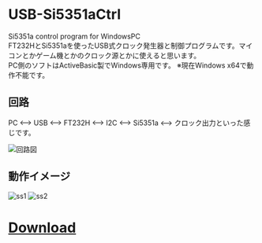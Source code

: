 # USB-Si5351aCtrl
Si5351a control program for WindowsPC  
FT232HとSi5351aを使ったUSB式クロック発生器と制御プログラムです。マイコンとかゲーム機とかのクロック源とかに使えると思います。  
PC側のソフトはActiveBasic製でWindows専用です。
※現在Windows x64で動作不能です。

## 回路
PC <--> USB <--> FT232H <--> I2C <--> Si5351a <--> クロック出力といった感じです。

![回路図](https://raw.githubusercontent.com/RGBA-CRT/USB-Si5351aCtrl/master/connection.PNG "回路図")

## 動作イメージ
![ss1](https://cloud.githubusercontent.com/assets/19349443/20930352/6e49f052-bc10-11e6-937f-ef16e7ab82be.png)
![ss2](https://cloud.githubusercontent.com/assets/19349443/20931283/f5ad8ace-bc13-11e6-9368-7d7d4fc00b38.jpg)

# [Download](https://github.com/RGBA-CRT/USB-Si5351aCtrl/releases)
